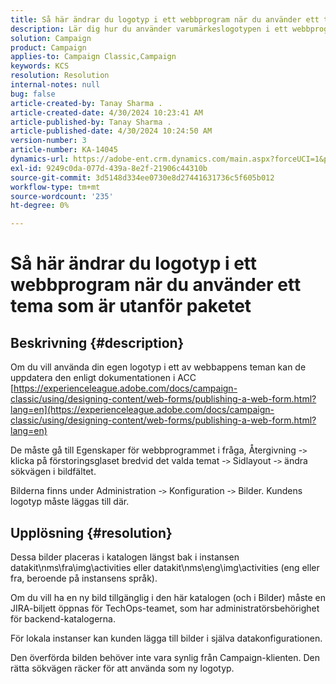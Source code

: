 ```yaml
---
title: Så här ändrar du logotyp i ett webbprogram när du använder ett tema som är utanför paketet
description: Lär dig hur du använder varumärkeslogotypen i ett webbprogramtema.
solution: Campaign
product: Campaign
applies-to: Campaign Classic,Campaign
keywords: KCS
resolution: Resolution
internal-notes: null
bug: false
article-created-by: Tanay Sharma .
article-created-date: 4/30/2024 10:23:41 AM
article-published-by: Tanay Sharma .
article-published-date: 4/30/2024 10:24:50 AM
version-number: 3
article-number: KA-14045
dynamics-url: https://adobe-ent.crm.dynamics.com/main.aspx?forceUCI=1&pagetype=entityrecord&etn=knowledgearticle&id=4d0226b1-db06-ef11-9f8a-6045bd026dc7
exl-id: 9249c0da-077d-439a-8e2f-21906c44310b
source-git-commit: 3d5148d334ee0730e8d27441631736c5f605b012
workflow-type: tm+mt
source-wordcount: '235'
ht-degree: 0%

---
```


# Så här ändrar du logotyp i ett webbprogram när du använder ett tema som är utanför paketet

## Beskrivning {#description}


Om du vill använda din egen logotyp i ett av webbappens teman kan de uppdatera den enligt dokumentationen i ACC [https://experienceleague.adobe.com/docs/campaign-classic/using/designing-content/web-forms/publishing-a-web-form.html?lang=en](https://experienceleague.adobe.com/docs/campaign-classic/using/designing-content/web-forms/publishing-a-web-form.html?lang=en)

De måste gå till Egenskaper för webbprogrammet i fråga, Återgivning -`>`  klicka på förstoringsglaset bredvid det valda temat -`>`  Sidlayout -`>`  ändra sökvägen i bildfältet.

Bilderna finns under Administration -`>`  Konfiguration -`>`  Bilder. Kundens logotyp måste läggas till där.


## Upplösning {#resolution}


Dessa bilder placeras i katalogen längst bak i instansen datakit\nms\fra\img\activities eller datakit\nms\eng\img\activities (eng eller fra, beroende på instansens språk).

Om du vill ha en ny bild tillgänglig i den här katalogen (och i Bilder) måste en JIRA-biljett öppnas för TechOps-teamet, som har administratörsbehörighet för backend-katalogerna.

För lokala instanser kan kunden lägga till bilder i själva datakonfigurationen.

Den överförda bilden behöver inte vara synlig från Campaign-klienten. Den rätta sökvägen räcker för att använda som ny logotyp.
